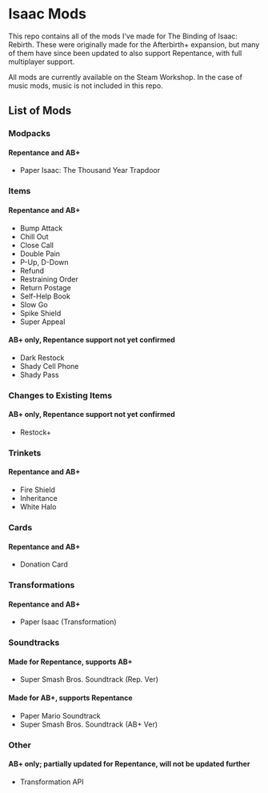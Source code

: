 # Isaac Mods
This repo contains all of the mods I've made for The Binding of Isaac: Rebirth. These were originally made for the Afterbirth+ expansion, but many of them have since been updated to also support Repentance, with full multiplayer support.

All mods are currently available on the Steam Workshop. In the case of music mods, music is not included in this repo.

## List of Mods

### Modpacks
#### Repentance and AB+
- Paper Isaac: The Thousand Year Trapdoor

### Items
#### Repentance and AB+
- Bump Attack
- Chill Out
- Close Call
- Double Pain
- P-Up, D-Down
- Refund
- Restraining Order
- Return Postage
- Self-Help Book
- Slow Go
- Spike Shield
- Super Appeal
#### AB+ only, Repentance support not yet confirmed
- Dark Restock
- Shady Cell Phone
- Shady Pass

### Changes to Existing Items
#### AB+ only, Repentance support not yet confirmed
- Restock+

### Trinkets
#### Repentance and AB+
- Fire Shield
- Inheritance
- White Halo

### Cards
#### Repentance and AB+
- Donation Card

### Transformations
#### Repentance and AB+
- Paper Isaac (Transformation)

### Soundtracks
#### Made for Repentance, supports AB+
- Super Smash Bros. Soundtrack (Rep. Ver)
#### Made for AB+, supports Repentance
- Paper Mario Soundtrack
- Super Smash Bros. Soundtrack (AB+ Ver)

### Other
#### AB+ only; partially updated for Repentance, will not be updated further
- Transformation API
